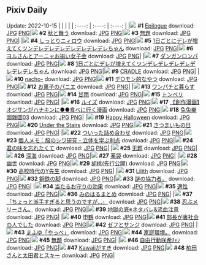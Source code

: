 ## Pixiv Daily
Update: 2022-10-15
|      |      |      |
| :----: | :----: | :----: |
|![](https://pixiv.microyu.workers.dev/c/240x480/img-master/img/2022/10/13/03/12/03/101891205_p0_master1200.jpg) **#1** [Epilogue](https://www.pixiv.net/artworks/101891205) download: [JPG](https://pixiv.microyu.workers.dev/img-original/img/2022/10/13/03/12/03/101891205_p0.jpg) [PNG](https://pixiv.microyu.workers.dev/img-original/img/2022/10/13/03/12/03/101891205_p0.png)|![](https://pixiv.microyu.workers.dev/c/240x480/img-master/img/2022/10/13/07/39/57/101893527_p0_master1200.jpg) **#2** [秋と舞う](https://www.pixiv.net/artworks/101893527) download: [JPG](https://pixiv.microyu.workers.dev/img-original/img/2022/10/13/07/39/57/101893527_p0.jpg) [PNG](https://pixiv.microyu.workers.dev/img-original/img/2022/10/13/07/39/57/101893527_p0.png)|![](https://pixiv.microyu.workers.dev/c/240x480/img-master/img/2022/10/13/00/00/23/101887349_p0_master1200.jpg) **#3** [無題](https://www.pixiv.net/artworks/101887349) download: [JPG](https://pixiv.microyu.workers.dev/img-original/img/2022/10/13/00/00/23/101887349_p0.jpg) [PNG](https://pixiv.microyu.workers.dev/img-original/img/2022/10/13/00/00/23/101887349_p0.png)|
|![](https://pixiv.microyu.workers.dev/c/240x480/img-master/img/2022/10/13/00/00/03/101887240_p0_master1200.jpg) **#4** [しっとりニィロウ](https://www.pixiv.net/artworks/101887240) download: [JPG](https://pixiv.microyu.workers.dev/img-original/img/2022/10/13/00/00/03/101887240_p0.jpg) [PNG](https://pixiv.microyu.workers.dev/img-original/img/2022/10/13/00/00/03/101887240_p0.png)|![](https://pixiv.microyu.workers.dev/c/240x480/img-master/img/2022/10/13/00/00/03/101887241_p0_master1200.jpg) **#5** [1日ごとにデレが増えてくツンデレデレデレデレデレデレデレちゃん](https://www.pixiv.net/artworks/101887241) download: [JPG](https://pixiv.microyu.workers.dev/img-original/img/2022/10/13/00/00/03/101887241_p0.jpg) [PNG](https://pixiv.microyu.workers.dev/img-original/img/2022/10/13/00/00/03/101887241_p0.png)|![](https://pixiv.microyu.workers.dev/c/240x480/img-master/img/2022/10/14/00/00/08/101911270_p0_master1200.jpg) **#6** [ヨルさんとアーニャお揃い女子会](https://www.pixiv.net/artworks/101911270) download: [JPG](https://pixiv.microyu.workers.dev/img-original/img/2022/10/14/00/00/08/101911270_p0.jpg) [PNG](https://pixiv.microyu.workers.dev/img-original/img/2022/10/14/00/00/08/101911270_p0.png)|
|![](https://pixiv.microyu.workers.dev/c/240x480/img-master/img/2022/10/14/01/34/00/101913894_p0_master1200.jpg) **#7** [ダンガンロンパ](https://www.pixiv.net/artworks/101913894) download: [JPG](https://pixiv.microyu.workers.dev/img-original/img/2022/10/14/01/34/00/101913894_p0.jpg) [PNG](https://pixiv.microyu.workers.dev/img-original/img/2022/10/14/01/34/00/101913894_p0.png)|![](https://pixiv.microyu.workers.dev/c/240x480/img-master/img/2022/10/14/00/00/02/101911225_p0_master1200.jpg) **#8** [1日ごとにデレが増えてくツンデレデレデレデレデレデレデレちゃん](https://www.pixiv.net/artworks/101911225) download: [JPG](https://pixiv.microyu.workers.dev/img-original/img/2022/10/14/00/00/02/101911225_p0.jpg) [PNG](https://pixiv.microyu.workers.dev/img-original/img/2022/10/14/00/00/02/101911225_p0.png)|![](https://pixiv.microyu.workers.dev/c/240x480/img-master/img/2022/10/13/00/00/39/101887395_p0_master1200.jpg) **#9** [CRADLE](https://www.pixiv.net/artworks/101887395) download: [JPG](https://pixiv.microyu.workers.dev/img-original/img/2022/10/13/00/00/39/101887395_p0.jpg) [PNG](https://pixiv.microyu.workers.dev/img-original/img/2022/10/13/00/00/39/101887395_p0.png)|
|![](https://pixiv.microyu.workers.dev/c/240x480/img-master/img/2022/10/13/00/00/06/101887258_p0_master1200.jpg) **#10** [nacho-](https://www.pixiv.net/artworks/101887258) download: [JPG](https://pixiv.microyu.workers.dev/img-original/img/2022/10/13/00/00/06/101887258_p0.jpg) [PNG](https://pixiv.microyu.workers.dev/img-original/img/2022/10/13/00/00/06/101887258_p0.png)|![](https://pixiv.microyu.workers.dev/c/240x480/img-master/img/2022/10/13/03/59/00/101891680_p0_master1200.jpg) **#11** [デ○モン的なやつ](https://www.pixiv.net/artworks/101891680) download: [JPG](https://pixiv.microyu.workers.dev/img-original/img/2022/10/13/03/59/00/101891680_p0.jpg) [PNG](https://pixiv.microyu.workers.dev/img-original/img/2022/10/13/03/59/00/101891680_p0.png)|![](https://pixiv.microyu.workers.dev/c/240x480/img-master/img/2022/10/14/07/30/01/101918015_p0_master1200.jpg) **#12** [お菓子のパニエ](https://www.pixiv.net/artworks/101918015) download: [JPG](https://pixiv.microyu.workers.dev/img-original/img/2022/10/14/07/30/01/101918015_p0.jpg) [PNG](https://pixiv.microyu.workers.dev/img-original/img/2022/10/14/07/30/01/101918015_p0.png)|
|![](https://pixiv.microyu.workers.dev/c/240x480/img-master/img/2022/10/13/13/32/11/101897391_p0_master1200.jpg) **#13** [ワンパチと暮らす](https://www.pixiv.net/artworks/101897391) download: [JPG](https://pixiv.microyu.workers.dev/img-original/img/2022/10/13/13/32/11/101897391_p0.jpg) [PNG](https://pixiv.microyu.workers.dev/img-original/img/2022/10/13/13/32/11/101897391_p0.png)|![](https://pixiv.microyu.workers.dev/c/240x480/img-master/img/2022/10/13/18/03/42/101901589_p0_master1200.jpg) **#14** [甘雨](https://www.pixiv.net/artworks/101901589) download: [JPG](https://pixiv.microyu.workers.dev/img-original/img/2022/10/13/18/03/42/101901589_p0.jpg) [PNG](https://pixiv.microyu.workers.dev/img-original/img/2022/10/13/18/03/42/101901589_p0.png)|![](https://pixiv.microyu.workers.dev/c/240x480/img-master/img/2022/10/14/00/00/19/101911334_p0_master1200.jpg) **#15** [トンベリ](https://www.pixiv.net/artworks/101911334) download: [JPG](https://pixiv.microyu.workers.dev/img-original/img/2022/10/14/00/00/19/101911334_p0.jpg) [PNG](https://pixiv.microyu.workers.dev/img-original/img/2022/10/14/00/00/19/101911334_p0.png)|
|![](https://pixiv.microyu.workers.dev/c/240x480/img-master/img/2022/10/13/00/03/14/101887519_p0_master1200.jpg) **#16** [ルイズ](https://www.pixiv.net/artworks/101887519) download: [JPG](https://pixiv.microyu.workers.dev/img-original/img/2022/10/13/00/03/14/101887519_p0.jpg) [PNG](https://pixiv.microyu.workers.dev/img-original/img/2022/10/13/00/03/14/101887519_p0.png)|![](https://pixiv.microyu.workers.dev/c/240x480/img-master/img/2022/10/13/23/23/52/101910137_p0_master1200.jpg) **#17** [【創作漫画】オジサンがハナキンに●●食べに行く漫画](https://www.pixiv.net/artworks/101910137) download: [JPG](https://pixiv.microyu.workers.dev/img-original/img/2022/10/13/23/23/52/101910137_p0.jpg) [PNG](https://pixiv.microyu.workers.dev/img-original/img/2022/10/13/23/23/52/101910137_p0.png)|![](https://pixiv.microyu.workers.dev/c/240x480/img-master/img/2022/10/13/14/14/33/101897927_p0_master1200.jpg) **#18** [兔兔樂園雜圖03](https://www.pixiv.net/artworks/101897927) download: [JPG](https://pixiv.microyu.workers.dev/img-original/img/2022/10/13/14/14/33/101897927_p0.jpg) [PNG](https://pixiv.microyu.workers.dev/img-original/img/2022/10/13/14/14/33/101897927_p0.png)|
|![](https://pixiv.microyu.workers.dev/c/240x480/img-master/img/2022/10/14/19/31/30/101928632_p0_master1200.jpg) **#19** [Happy Halloween](https://www.pixiv.net/artworks/101928632) download: [JPG](https://pixiv.microyu.workers.dev/img-original/img/2022/10/14/19/31/30/101928632_p0.jpg) [PNG](https://pixiv.microyu.workers.dev/img-original/img/2022/10/14/19/31/30/101928632_p0.png)|![](https://pixiv.microyu.workers.dev/c/240x480/img-master/img/2022/10/14/02/58/55/101915215_p0_master1200.jpg) **#20** [Under the Stairs](https://www.pixiv.net/artworks/101915215) download: [JPG](https://pixiv.microyu.workers.dev/img-original/img/2022/10/14/02/58/55/101915215_p0.jpg) [PNG](https://pixiv.microyu.workers.dev/img-original/img/2022/10/14/02/58/55/101915215_p0.png)|![](https://pixiv.microyu.workers.dev/c/240x480/img-master/img/2022/10/13/20/30/00/101905000_p0_master1200.jpg) **#21** [さつまいもの日](https://www.pixiv.net/artworks/101905000) download: [JPG](https://pixiv.microyu.workers.dev/img-original/img/2022/10/13/20/30/00/101905000_p0.jpg) [PNG](https://pixiv.microyu.workers.dev/img-original/img/2022/10/13/20/30/00/101905000_p0.png)|
|![](https://pixiv.microyu.workers.dev/c/240x480/img-master/img/2022/10/13/06/38/41/101892938_p0_master1200.jpg) **#22** [ついった詰め合わせ](https://www.pixiv.net/artworks/101892938) download: [JPG](https://pixiv.microyu.workers.dev/img-original/img/2022/10/13/06/38/41/101892938_p0.jpg) [PNG](https://pixiv.microyu.workers.dev/img-original/img/2022/10/13/06/38/41/101892938_p0.png)|![](https://pixiv.microyu.workers.dev/c/240x480/img-master/img/2022/10/14/08/00/03/101918355_p0_master1200.jpg) **#23** [個人メモ：服のシワ研究・立体を学ぶ利点](https://www.pixiv.net/artworks/101918355) download: [JPG](https://pixiv.microyu.workers.dev/img-original/img/2022/10/14/08/00/03/101918355_p0.jpg) [PNG](https://pixiv.microyu.workers.dev/img-original/img/2022/10/14/08/00/03/101918355_p0.png)|![](https://pixiv.microyu.workers.dev/c/240x480/img-master/img/2022/10/13/00/00/18/101887330_p0_master1200.jpg) **#24** [君の味を忘れたくて](https://www.pixiv.net/artworks/101887330) download: [JPG](https://pixiv.microyu.workers.dev/img-original/img/2022/10/13/00/00/18/101887330_p0.jpg) [PNG](https://pixiv.microyu.workers.dev/img-original/img/2022/10/13/00/00/18/101887330_p0.png)|
|![](https://pixiv.microyu.workers.dev/c/240x480/img-master/img/2022/10/13/01/30/31/101889696_p0_master1200.jpg) **#25** [无题](https://www.pixiv.net/artworks/101889696) download: [JPG](https://pixiv.microyu.workers.dev/img-original/img/2022/10/13/01/30/31/101889696_p0.jpg) [PNG](https://pixiv.microyu.workers.dev/img-original/img/2022/10/13/01/30/31/101889696_p0.png)|![](https://pixiv.microyu.workers.dev/c/240x480/img-master/img/2022/10/14/12/10/05/101921076_p0_master1200.jpg) **#26** [深海](https://www.pixiv.net/artworks/101921076) download: [JPG](https://pixiv.microyu.workers.dev/img-original/img/2022/10/14/12/10/05/101921076_p0.jpg) [PNG](https://pixiv.microyu.workers.dev/img-original/img/2022/10/14/12/10/05/101921076_p0.png)|![](https://pixiv.microyu.workers.dev/c/240x480/img-master/img/2022/10/13/14/35/01/101898198_p0_master1200.jpg) **#27** [薬袋](https://www.pixiv.net/artworks/101898198) download: [JPG](https://pixiv.microyu.workers.dev/img-original/img/2022/10/13/14/35/01/101898198_p0.jpg) [PNG](https://pixiv.microyu.workers.dev/img-original/img/2022/10/13/14/35/01/101898198_p0.png)|
|![](https://pixiv.microyu.workers.dev/c/240x480/img-master/img/2022/10/13/14/26/19/101898106_p0_master1200.jpg) **#28** [幽世](https://www.pixiv.net/artworks/101898106) download: [JPG](https://pixiv.microyu.workers.dev/img-original/img/2022/10/13/14/26/19/101898106_p0.jpg) [PNG](https://pixiv.microyu.workers.dev/img-original/img/2022/10/13/14/26/19/101898106_p0.png)|![](https://pixiv.microyu.workers.dev/c/240x480/img-master/img/2022/10/13/00/13/05/101887828_p0_master1200.jpg) **#29** [胡桃(先行公開)](https://www.pixiv.net/artworks/101887828) download: [JPG](https://pixiv.microyu.workers.dev/img-original/img/2022/10/13/00/13/05/101887828_p0.jpg) [PNG](https://pixiv.microyu.workers.dev/img-original/img/2022/10/13/00/13/05/101887828_p0.png)|![](https://pixiv.microyu.workers.dev/c/240x480/img-master/img/2022/10/13/03/34/10/101891443_p0_master1200.jpg) **#30** [高校時代のY先生](https://www.pixiv.net/artworks/101891443) download: [JPG](https://pixiv.microyu.workers.dev/img-original/img/2022/10/13/03/34/10/101891443_p0.jpg) [PNG](https://pixiv.microyu.workers.dev/img-original/img/2022/10/13/03/34/10/101891443_p0.png)|
|![](https://pixiv.microyu.workers.dev/c/240x480/img-master/img/2022/10/13/05/20/33/101892314_p0_master1200.jpg) **#31** [Lilith](https://www.pixiv.net/artworks/101892314) download: [JPG](https://pixiv.microyu.workers.dev/img-original/img/2022/10/13/05/20/33/101892314_p0.jpg) [PNG](https://pixiv.microyu.workers.dev/img-original/img/2022/10/13/05/20/33/101892314_p0.png)|![](https://pixiv.microyu.workers.dev/c/240x480/img-master/img/2022/10/13/00/00/26/101887358_p0_master1200.jpg) **#32** [鋼鉄の脚](https://www.pixiv.net/artworks/101887358) download: [JPG](https://pixiv.microyu.workers.dev/img-original/img/2022/10/13/00/00/26/101887358_p0.jpg) [PNG](https://pixiv.microyu.workers.dev/img-original/img/2022/10/13/00/00/26/101887358_p0.png)|![](https://pixiv.microyu.workers.dev/c/240x480/img-master/img/2022/10/13/03/15/54/101890159_p0_master1200.jpg) **#33** [謎の協力者。](https://www.pixiv.net/artworks/101890159) download: [JPG](https://pixiv.microyu.workers.dev/img-original/img/2022/10/13/03/15/54/101890159_p0.jpg) [PNG](https://pixiv.microyu.workers.dev/img-original/img/2022/10/13/03/15/54/101890159_p0.png)|
|![](https://pixiv.microyu.workers.dev/c/240x480/img-master/img/2022/10/13/00/22/45/101888118_p0_master1200.jpg) **#34** [当たるお守りの効果](https://www.pixiv.net/artworks/101888118) download: [JPG](https://pixiv.microyu.workers.dev/img-original/img/2022/10/13/00/22/45/101888118_p0.jpg) [PNG](https://pixiv.microyu.workers.dev/img-original/img/2022/10/13/00/22/45/101888118_p0.png)|![](https://pixiv.microyu.workers.dev/c/240x480/img-master/img/2022/10/14/20/30/00/101930101_p0_master1200.jpg) **#35** [適性](https://www.pixiv.net/artworks/101930101) download: [JPG](https://pixiv.microyu.workers.dev/img-original/img/2022/10/14/20/30/00/101930101_p0.jpg) [PNG](https://pixiv.microyu.workers.dev/img-original/img/2022/10/14/20/30/00/101930101_p0.png)|![](https://pixiv.microyu.workers.dev/c/240x480/img-master/img/2022/10/14/12/42/28/101921543_p0_master1200.jpg) **#36** [みのはるまとめ](https://www.pixiv.net/artworks/101921543) download: [JPG](https://pixiv.microyu.workers.dev/img-original/img/2022/10/14/12/42/28/101921543_p0.jpg) [PNG](https://pixiv.microyu.workers.dev/img-original/img/2022/10/14/12/42/28/101921543_p0.png)|
|![](https://pixiv.microyu.workers.dev/c/240x480/img-master/img/2022/10/14/18/00/03/101926462_p0_master1200.jpg) **#37** [「ちょっと派手すぎると思うのですが…」](https://www.pixiv.net/artworks/101926462) download: [JPG](https://pixiv.microyu.workers.dev/img-original/img/2022/10/14/18/00/03/101926462_p0.jpg) [PNG](https://pixiv.microyu.workers.dev/img-original/img/2022/10/14/18/00/03/101926462_p0.png)|![](https://pixiv.microyu.workers.dev/c/240x480/img-master/img/2022/10/13/05/55/21/101892561_p0_master1200.jpg) **#38** [忍ぶメリーさん。](https://www.pixiv.net/artworks/101892561) download: [JPG](https://pixiv.microyu.workers.dev/img-original/img/2022/10/13/05/55/21/101892561_p0.jpg) [PNG](https://pixiv.microyu.workers.dev/img-original/img/2022/10/13/05/55/21/101892561_p0.png)|![](https://pixiv.microyu.workers.dev/c/240x480/img-master/img/2022/10/14/00/29/21/101912129_p0_master1200.jpg) **#39** [地獄の底※ネタバレ&流血注意](https://www.pixiv.net/artworks/101912129) download: [JPG](https://pixiv.microyu.workers.dev/img-original/img/2022/10/14/00/29/21/101912129_p0.jpg) [PNG](https://pixiv.microyu.workers.dev/img-original/img/2022/10/14/00/29/21/101912129_p0.png)|
|![](https://pixiv.microyu.workers.dev/c/240x480/img-master/img/2022/10/13/01/00/53/101889078_p0_master1200.jpg) **#40** [申鶴](https://www.pixiv.net/artworks/101889078) download: [JPG](https://pixiv.microyu.workers.dev/img-original/img/2022/10/13/01/00/53/101889078_p0.jpg) [PNG](https://pixiv.microyu.workers.dev/img-original/img/2022/10/13/01/00/53/101889078_p0.png)|![](https://pixiv.microyu.workers.dev/c/240x480/img-master/img/2022/10/13/05/49/39/101892522_p0_master1200.jpg) **#41** [部長が裏社会の人でした](https://www.pixiv.net/artworks/101892522) download: [JPG](https://pixiv.microyu.workers.dev/img-original/img/2022/10/13/05/49/39/101892522_p0.jpg) [PNG](https://pixiv.microyu.workers.dev/img-original/img/2022/10/13/05/49/39/101892522_p0.png)|![](https://pixiv.microyu.workers.dev/c/240x480/img-master/img/2022/10/13/03/20/59/101891300_p0_master1200.jpg) **#42** [ゼフとサンジ](https://www.pixiv.net/artworks/101891300) download: [JPG](https://pixiv.microyu.workers.dev/img-original/img/2022/10/13/03/20/59/101891300_p0.jpg) [PNG](https://pixiv.microyu.workers.dev/img-original/img/2022/10/13/03/20/59/101891300_p0.png)|
|![](https://pixiv.microyu.workers.dev/c/240x480/img-master/img/2022/10/13/19/08/10/101902975_p0_master1200.jpg) **#43** [まふゆ「やっべ」](https://www.pixiv.net/artworks/101902975) download: [JPG](https://pixiv.microyu.workers.dev/img-original/img/2022/10/13/19/08/10/101902975_p0.jpg) [PNG](https://pixiv.microyu.workers.dev/img-original/img/2022/10/13/19/08/10/101902975_p0.png)|![](https://pixiv.microyu.workers.dev/c/240x480/img-master/img/2022/10/14/02/51/02/101914597_p0_master1200.jpg) **#44** [家庭環境。](https://www.pixiv.net/artworks/101914597) download: [JPG](https://pixiv.microyu.workers.dev/img-original/img/2022/10/14/02/51/02/101914597_p0.jpg) [PNG](https://pixiv.microyu.workers.dev/img-original/img/2022/10/14/02/51/02/101914597_p0.png)|![](https://pixiv.microyu.workers.dev/c/240x480/img-master/img/2022/10/14/00/00/18/101911329_p0_master1200.jpg) **#45** [無題](https://www.pixiv.net/artworks/101911329) download: [JPG](https://pixiv.microyu.workers.dev/img-original/img/2022/10/14/00/00/18/101911329_p0.jpg) [PNG](https://pixiv.microyu.workers.dev/img-original/img/2022/10/14/00/00/18/101911329_p0.png)|
|![](https://pixiv.microyu.workers.dev/c/240x480/img-master/img/2022/10/14/18/37/12/101927316_p0_master1200.jpg) **#46** [自由行動咲希ﾁｬﾝ](https://www.pixiv.net/artworks/101927316) download: [JPG](https://pixiv.microyu.workers.dev/img-original/img/2022/10/14/18/37/12/101927316_p0.jpg) [PNG](https://pixiv.microyu.workers.dev/img-original/img/2022/10/14/18/37/12/101927316_p0.png)|![](https://pixiv.microyu.workers.dev/c/240x480/img-master/img/2022/10/13/00/00/09/101887279_p0_master1200.jpg) **#47** [Kawaiiがすき](https://www.pixiv.net/artworks/101887279) download: [JPG](https://pixiv.microyu.workers.dev/img-original/img/2022/10/13/00/00/09/101887279_p0.jpg) [PNG](https://pixiv.microyu.workers.dev/img-original/img/2022/10/13/00/00/09/101887279_p0.png)|![](https://pixiv.microyu.workers.dev/c/240x480/img-master/img/2022/10/14/16/23/20/101924550_p0_master1200.jpg) **#48** [柏田さんと太田君とスキー](https://www.pixiv.net/artworks/101924550) download: [JPG](https://pixiv.microyu.workers.dev/img-original/img/2022/10/14/16/23/20/101924550_p0.jpg) [PNG](https://pixiv.microyu.workers.dev/img-original/img/2022/10/14/16/23/20/101924550_p0.png)|
